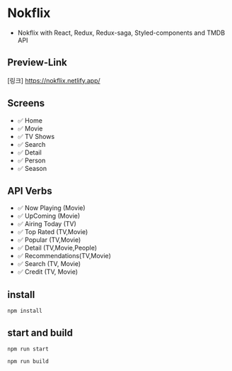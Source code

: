# Nokflix

- Nokflix with React, Redux, Redux-saga, Styled-components and TMDB API

## Preview-Link

[링크] https://nokflix.netlify.app/

## Screens

- ✅ Home
- ✅ Movie
- ✅ TV Shows
- ✅ Search
- ✅ Detail
- ✅ Person
- ✅ Season

## API Verbs

- ✅ Now Playing (Movie)
- ✅ UpComing (Movie)
- ✅ Airing Today (TV)
- ✅ Top Rated (TV,Movie)
- ✅ Popular (TV,Movie)
- ✅ Detail (TV,Movie,People)
- ✅ Recommendations(TV,Movie)
- ✅ Search (TV, Movie)
- ✅ Credit (TV, Movie)

## install

```
npm install
```

## start and build

```
npm run start

npm run build
```
